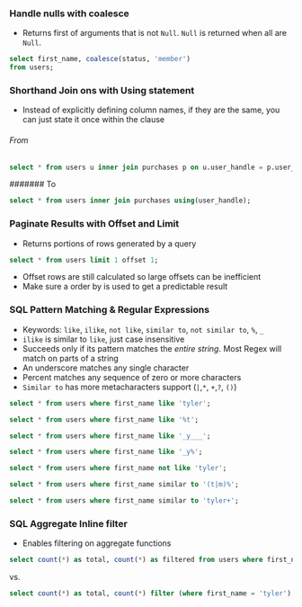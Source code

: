### Handle nulls with coalesce

- Returns first of arguments that is not `Null`. `Null` is returned when all are `Null`.

```sql
select first_name, coalesce(status, 'member')
from users;
```

### Shorthand Join ons with Using statement

- Instead of explicitly defining column names, if they are the same, you can just state it once within the clause

###### From

```sql
select * from users u inner join purchases p on u.user_handle = p.user_handle;
```

####### To

```sql
select * from users inner join purchases using(user_handle);
```

### Paginate Results with Offset and Limit

- Returns portions of rows generated by a query

```sql
select * from users limit 1 offset 1;
```

- Offset rows are still calculated so large offsets can be inefficient
- Make sure a order by is used to get a predictable result

### SQL Pattern Matching & Regular Expressions

- Keywords: `like`, `ilike`, `not like`, `similar to`, `not similar to`, `%`, `_`
- `ilike` is similar to `like`, just case insensitive
- Succeeds only if its pattern matches the _entire string_. Most Regex will match on parts of a string
- An underscore matches any single character
- Percent matches any sequence of zero or more characters
- `Similar to` has more metacharacters support (`|`,`*`, `+`,`?`, `()`)

```sql
select * from users where first_name like 'tyler';
```

```sql
select * from users where first_name like '%t';
```

```sql
select * from users where first_name like '_y___';
```

```sql
select * from users where first_name like '_y%';
```

```sql
select * from users where first_name not like 'tyler';
```

```sql
select * from users where first_name similar to '(t|m)%';
```

```sql
select * from users where first_name similar to 'tyler+';
```

### SQL Aggregate Inline filter

- Enables filtering on aggregate functions

```sql
select count(*) as total, count(*) as filtered from users where first_name = 'tyler';
```

vs.

```sql
select count(*) as total, count(*) filter (where first_name = 'tyler') as filtered from users;
```
